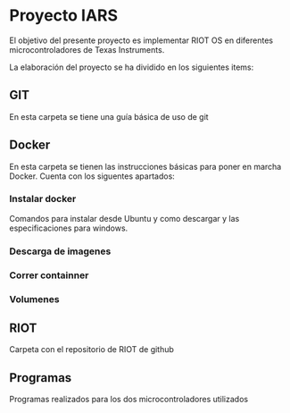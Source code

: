 # Proyecto IARS

El objetivo del presente proyecto es implementar RIOT OS en diferentes 
microcontroladores de Texas Instruments.

La elaboración del proyecto se ha dividido en los siguientes items:

## GIT

En esta carpeta se tiene una guía básica de uso de git

## Docker

En esta carpeta se tienen las instrucciones básicas para poner en marcha 
Docker. Cuenta con los siguentes apartados:

### Instalar docker

Comandos para instalar desde Ubuntu y como descargar y las 
especificaciones para windows.

### Descarga de imagenes

### Correr containner

### Volumenes

## RIOT

Carpeta con el repositorio de RIOT de github

## Programas 

Programas realizados para los dos microcontroladores utilizados
